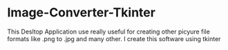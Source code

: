# Image-Converter-Tkinter
This Desltop Application use really useful for creating other picyure file formats like  .png to .jpg and many other. I create this software using tkinter 
